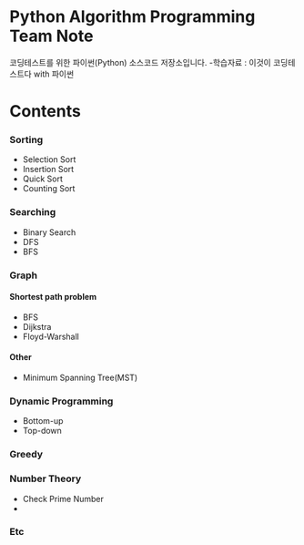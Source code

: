 # Python Algorithm Programming Team Note
코딩테스트를 위한 파이썬(Python) 소스코드 저장소입니다.
-학습자료 : 이것이 코딩테스트다 with 파이썬
# Contents
### Sorting
+ Selection Sort
+ Insertion Sort
+ Quick Sort
+ Counting Sort

### Searching
+ Binary Search
+ DFS
+ BFS

### Graph
#### Shortest path problem
+ BFS
+ Dijkstra
+ Floyd-Warshall
#### Other
+ Minimum Spanning Tree(MST)

### Dynamic Programming
+ Bottom-up
+ Top-down

### Greedy

### Number Theory
+ Check Prime Number
+ 

### Etc
